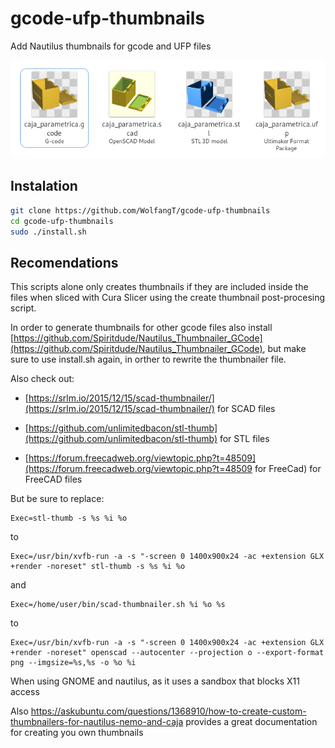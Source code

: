 # gcode-ufp-thumbnails

Add Nautilus thumbnails for gcode and UFP files

![Exmaple Image](https://raw.githubusercontent.com/WolfangT/gcode-ufp-thumbnails/master/example.png)


Instalation
-----------

```bash
git clone https://github.com/WolfangT/gcode-ufp-thumbnails
cd gcode-ufp-thumbnails
sudo ./install.sh
```

Recomendations
--------------

This scripts alone only creates thumbnails if they are included inside the files when sliced with Cura Slicer using the create thumbnail post-procesing script.

In order to generate thumbnails for other gcode files also install [https://github.com/Spiritdude/Nautilus_Thumbnailer_GCode](https://github.com/Spiritdude/Nautilus_Thumbnailer_GCode),
but make sure to use install.sh again, in orther to rewrite the thumbnailer file.

Also check out:

 - [https://srlm.io/2015/12/15/scad-thumbnailer/](https://srlm.io/2015/12/15/scad-thumbnailer/) for SCAD files
 
 - [https://github.com/unlimitedbacon/stl-thumb](https://github.com/unlimitedbacon/stl-thumb) for STL files
 
 - [https://forum.freecadweb.org/viewtopic.php?t=48509](https://forum.freecadweb.org/viewtopic.php?t=48509 for FreeCad) for FreeCAD files

But be sure to replace:

    Exec=stl-thumb -s %s %i %o

to

    Exec=/usr/bin/xvfb-run -a -s "-screen 0 1400x900x24 -ac +extension GLX +render -noreset" stl-thumb -s %s %i %o
 
 and 
 
    Exec=/home/user/bin/scad-thumbnailer.sh %i %o %s
 
 to

    Exec=/usr/bin/xvfb-run -a -s "-screen 0 1400x900x24 -ac +extension GLX +render -noreset" openscad --autocenter --projection o --export-format png --imgsize=%s,%s -o %o %i

When using GNOME and nautilus, as it uses a sandbox that blocks X11 access

Also https://askubuntu.com/questions/1368910/how-to-create-custom-thumbnailers-for-nautilus-nemo-and-caja provides a great documentation for creating you own thumbnails
